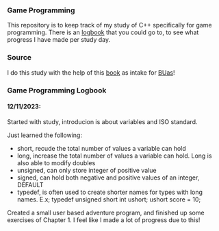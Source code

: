 ### Game Programming

This repository is to keep track of my study of C++ specifically for game programming.
There is an [logbook](https://github.com/NiekMSoftware/GameProgramming/blob/main/logbook.txt) that you could go to, to see what progress I have made per study day.

### Source
I do this study with the help of this [book](https://www.amazon.com/-/en/Michael-Dawson/dp/1305109910) as intake for [BUas](https://www.buas.nl/en/programmes/creative-media-and-game-technologies)!

### Game Programming Logbook

#### 12/11/2023:
Started with study, introducion is about variables and ISO standard.

Just learned the following:
+ short, recude the total number of values a variable can hold
+ long, increase the total number of values a variable can hold. Long is also able to modify doubles
+ unsigned, can only store integer of positive value
+ signed, can hold both negative and positive values of an integer, DEFAULT
+ typedef, is often used to create shorter names for types with long names. 
  E.x; typedef unsigned short int ushort;
       ushort score = 10;

Created a small user based adventure program, and finished up some exercises of Chapter 1.
I feel like I made a lot of progress due to this!
